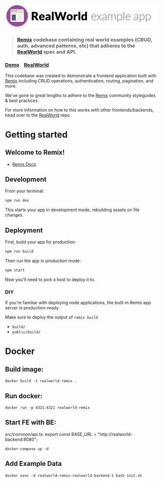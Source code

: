 # ![RealWorld Example App](logo.png)

> ### [Remix](https://remix.run/) codebase containing real world examples (CRUD, auth, advanced patterns, etc) that adheres to the [RealWorld](https://github.com/gothinkster/realworld) spec and API.

### [Demo](https://realworld-remix.vercel.app/)&nbsp;&nbsp;&nbsp;&nbsp;[RealWorld](https://github.com/gothinkster/realworld)

This codebase was created to demonstrate a frontend application built with [Remix](https://remix.run/) including CRUD operations, authentication, routing, pagination, and more.

We've gone to great lengths to adhere to the [Remix](https://remix.run/docs/en/1.19.3/pages/philosophy) community styleguides & best practices.

For more information on how to this works with other frontends/backends, head over to the [RealWorld](https://github.com/gothinkster/realworld) repo.

# Getting started

## Welcome to Remix!

- [Remix Docs](https://remix.run/docs)

## Development

From your terminal:

```sh
npm run dev
```

This starts your app in development mode, rebuilding assets on file changes.

## Deployment

First, build your app for production:

```sh
npm run build
```

Then run the app in production mode:

```sh
npm start
```

Now you'll need to pick a host to deploy it to.

### DIY

If you're familiar with deploying node applications, the built-in Remix app server is production-ready.

Make sure to deploy the output of `remix build`

- `build/`
- `public/build/`

# Docker

## Build image:

```shell
docker build -t realworld-remix .
```

## Run docker:

```shell
docker run -p 4321:4321 realworld-remix
```

## Start FE with BE:

src/common/api.ts: export const BASE_URL = "http://realworld-backend:8080";

```shell
docker-compose up -d
```

## Add Example Data

```shell
docker exec -d realworld-remix-realworld-backend-1 bash init.sh
```
